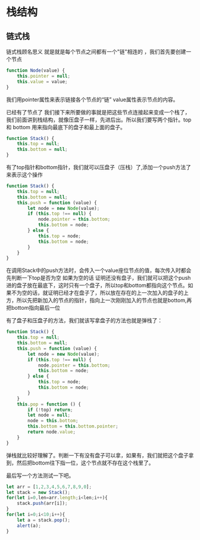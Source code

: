 # 栈结构
## 链式栈

链式栈顾名思义 就是就是每个节点之间都有一个"链"相连的 ，我们首先要创建一个节点

```javascript
function Node(value) {
	this.pointer = null;
	this.value = value;
}
```

我们用pointer属性来表示链接各个节点的“链” value属性表示节点的内容。

已经有了节点了 我们接下来所要做的事就是把这些节点连接起来变成一个栈了，我们前面讲到栈结构，就像压盘子一样，先进后出。所以我们要写两个指针。top 和 bottom 用来指向最底下的盘子和最上面的盘子。

```javascript
function Stack() {
	this.top = null;
	this.bottom = null;
}
```
有了top指针和bottom指针，我们就可以压盘子（压栈）了,添加一个push方法了来表示这个操作

```javascript
function Stack() {
	this.top = null;
	this.bottom = null;
	this.push = function (value) {
		let node = new Node(value);
		if (this.top !== null) {
			node.pointer = this.bottom;
			this.bottom = node;
		} else {
			this.top = node;
			this.bottom = node;
		}
	}
}
```
在调用Stack中的push方法时，会传入一个value座位节点的值，每次传入时都会先判断一下top是否为空 如果为空的话 证明还没有盘子，我们就可以把这个push进的盘子放在最底下，这时只有一个盘子，所以top和bottom都指向这个节点。如果不为空的话，就证明已经才在盘子了，所以放在存在的上一次加入的盘子的上方，所以先把新加入的节点的指针，指向上一次刚刚加入的节点也就是bottom,再把bottom指向最后一位

有了盘子和压盘子的方法，我们就该写拿盘子的方法也就是弹栈了：

```javascript
function Stack() {
	this.top = null;
	this.bottom = null;
	this.push = function (value) {
		let node = new Node(value);
		if (this.top !== null) {
			node.pointer = this.bottom;
			this.bottom = node;
		} else {
			this.top = node;
			this.bottom = node;
		}
	}
	this.pop = function () {
		if (!top) return;
		let node = null;
		node = this.bottom;
		this.bottom = this.bottom.pointer;
		return node.value;
	}
}
```
弹栈就比较好理解了。判断一下有没有盘子可以拿，如果有，我们就把这个盘子拿到，然后把bottom往下指一位，这个节点就不存在这个栈里了。

最后写一个方法测试一下吧。

```javascript
let arr = [1,2,3,4,5,6,7,8,9,0];
let stack = new Stack();
for(let i=0,len=arr.length;i<len;i++){
	stack.push(arr[i]);
}
for(let i=0;i<10;i++){
	let a = stack.pop();
	alert(a);
}
```






